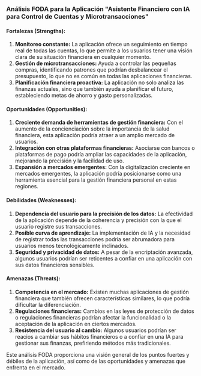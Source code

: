 ### Análisis FODA para la Aplicación "Asistente Financiero con IA para Control de Cuentas y Microtransacciones"

#### **Fortalezas (Strengths):**
1. **Monitoreo constante:** La aplicación ofrece un seguimiento en tiempo real de todas las cuentas, lo que permite a los usuarios tener una visión clara de su situación financiera en cualquier momento.
2. **Gestión de microtransacciones:** Ayuda a controlar las pequeñas compras, identificando patrones que podrían desbalancear el presupuesto, lo que no es común en todas las aplicaciones financieras.
3. **Planificación financiera proactiva:** La aplicación no solo analiza las finanzas actuales, sino que también ayuda a planificar el futuro, estableciendo metas de ahorro y gasto personalizadas.

#### **Oportunidades (Opportunities):**
1. **Creciente demanda de herramientas de gestión financiera:** Con el aumento de la concienciación sobre la importancia de la salud financiera, esta aplicación podría atraer a un amplio mercado de usuarios.
2. **Integración con otras plataformas financieras:** Asociarse con bancos o plataformas de pago podría ampliar las capacidades de la aplicación, mejorando la precisión y la facilidad de uso.
3. **Expansión a mercados emergentes:** Con la digitalización creciente en mercados emergentes, la aplicación podría posicionarse como una herramienta esencial para la gestión financiera personal en estas regiones.

#### **Debilidades (Weaknesses):**
1. **Dependencia del usuario para la precisión de los datos:** La efectividad de la aplicación depende de la coherencia y precisión con la que el usuario registre sus transacciones.
2. **Posible curva de aprendizaje:** La implementación de IA y la necesidad de registrar todas las transacciones podría ser abrumadora para usuarios menos tecnológicamente inclinados.
3. **Seguridad y privacidad de datos:** A pesar de la encriptación avanzada, algunos usuarios podrían ser reticentes a confiar en una aplicación con sus datos financieros sensibles.

#### **Amenazas (Threats):**
1. **Competencia en el mercado:** Existen muchas aplicaciones de gestión financiera que también ofrecen características similares, lo que podría dificultar la diferenciación.
2. **Regulaciones financieras:** Cambios en las leyes de protección de datos o regulaciones financieras podrían afectar la funcionalidad o la aceptación de la aplicación en ciertos mercados.
3. **Resistencia del usuario al cambio:** Algunos usuarios podrían ser reacios a cambiar sus hábitos financieros o a confiar en una IA para gestionar sus finanzas, prefiriendo métodos más tradicionales.

Este análisis FODA proporciona una visión general de los puntos fuertes y débiles de la aplicación, así como de las oportunidades y amenazas que enfrenta en el mercado.